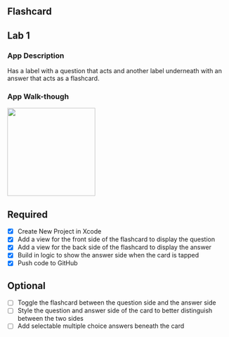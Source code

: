 ## Flashcard 

## Lab 1

### App Description
Has a label with a question that acts and another label underneath with an answer that acts as a flashcard. 

### App Walk-though

<img src=http://g.recordit.co/6HdjAz2ja1.gif width=200><br>

## Required
- [x] Create New Project in Xcode
- [x] Add a view for the front side of the flashcard to display the question
- [x] Add a view for the back side of the flashcard to display the answer
- [x] Build in logic to show the answer side when the card is tapped
- [x] Push code to GitHub
## Optional
- [ ] Toggle the flashcard between the question side and the answer side
- [ ] Style the question and answer side of the card to better distinguish between the two sides
- [ ] Add selectable multiple choice answers beneath the card
